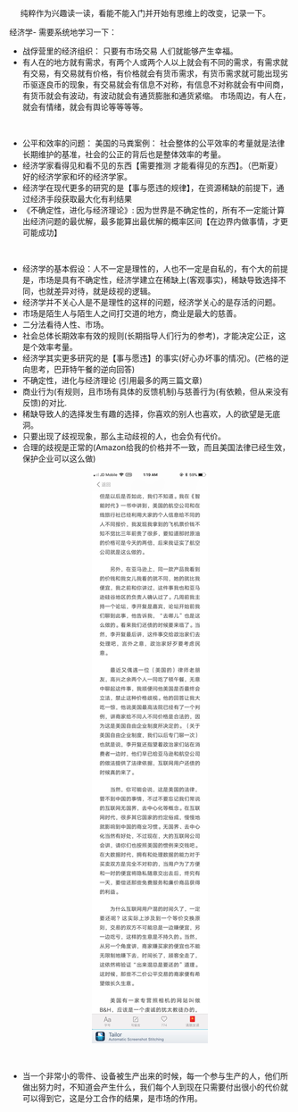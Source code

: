 &nbsp;&nbsp;&nbsp;&nbsp; 纯粹作为兴趣读一读，看能不能入门并开始有思维上的改变，记录一下。
<br>

经济学- 需要系统地学习一下： 

+ 战俘营里的经济组织： 只要有市场交易 人们就能够产生幸福。
+ 有人在的地方就有需求，有两个人或两个人以上就会有不同的需求，有需求就有交易，有交易就有价格，有价格就会有货币需求，有货币需求就可能出现劣币驱逐良币的现象，有交易就会有信息不对称，有信息不对称就会有中间商，有货币就会有波动，有波动就会有通货膨胀和通货紧缩。 市场周边，有人在，就会有情绪，就会有舆论等等等等。

<br>

+ 公平和效率的问题： 美国的马粪案例： 社会整体的公平效率的考量就是法律长期维护的基准，社会的公正的背后也是整体效率的考量。
+ 经济学家看得见和看不见的东西【需要推测 才能看得见的东西】。（巴斯夏） 好的经济学家和坏的经济学家。
+ 经济学在现代更多的研究的是【事与愿违的规律】，在资源稀缺的前提下，通过经济手段获取最大化有利结果
+ 《不确定性，进化与经济理论》: 因为世界是不确定性的，所有不一定能计算出经济问题的最优解，最多能算出最优解的概率区间【在边界内做事情，才更可能成功】

<br>  

+ 经济学的基本假设：人不一定是理性的，人也不一定是自私的，有个大的前提是，市场是具有不确定性，经济学建立在稀缺上(客观事实)，稀缺导致选择不同，也就差异对待，就是歧视的逻辑。
+ 经济学并不关心人是不是理性的这样的问题，经济学关心的是存活的问题。
+ 市场是陌生人与陌生人之间打交道的地方，商业是最大的慈善。
+ 二分法看待人性、市场。
+ 社会总体长期效率有效的规则(长期指导人们行为的参考)，才能决定公正，这是个效率考量。
+ 经济学其实更多研究的是【事与愿违】的事实(好心办坏事的情况)。(芒格的逆向思考，巴菲特午餐的逆向回答)
+ 不确定性，进化与经济理论 (引用最多的两三篇文章)
+ 商业行为(有规则，且市场有具体的反馈机制)与慈善行为(有依赖，但从来没有反馈)的对比.
+ 稀缺导致人的选择发生有趣的选择，你喜欢的别人也喜欢，人的欲望是无底洞。
+ 只要出现了歧视现象，那么主动歧视的人，也会负有代价。
+ 合理的歧视是正常的(Amazon给我的价格并不一致，而且美国法律已经生效，保护企业可以这么做)
<p align="center"> <img src="./AAA-resource/定价的歧视-US.jpg"> </p>

<br>

+ 当一个非常小的零件、设备被生产出来的时候，每一个参与生产的人，他们所做出努力时，不知道会产生什么，我们每个人到现在只需要付出很小的代价就可以得到它，这是分工合作的结果，是市场的作用。
